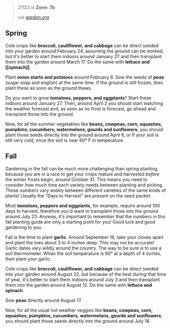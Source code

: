 > 21122 is **Zone: 7b** 
> <div></div>
> <cite>via <a href="https://garden.org/apps/calendar/?q=21122">garden.org</a></cite>

## Spring

Cole crops like **broccoli, cauliflower, and cabbage** can be direct seeded into your garden around February 24, assuming the ground can be worked, but it's better to start them indoors around January 27 and then transplant them into the garden around March 17. Do the same with **lettuce and [[spinach]]**.

Plant **onion starts and potatoes** around February 6. Sow the seeds of **peas** (sugar snap and english) at the same time. If the ground is still frozen, then plant these as soon as the ground thaws.

Do you want to grow **tomatoes, peppers, and eggplants**? Start these indoors around January 27. Then, around April 2 you should start watching the weather forecast and, as soon as no frost is forecast, go ahead and transplant those into the ground.

Now, for all the summer vegetables like **beans, cowpeas, corn, squashes, pumpkins, cucumbers, watermelons, gourds and sunflowers**, you should plant those seeds directly into the ground around April 6, or if your soil is still very cold, once the soil is near 60° F in temperature.

## Fall

Gardening in the fall can be much more challenging than spring planting, because you are in a race to get your crops mature and harvested _before_ the winter frosts begin, around October 31. This means you need to consider how much time each variety needs between planting and picking. Those numbers vary widely between different varieties of the same kinds of plants! Usually the "Days to Harvest" are present on the seed packet.

Most **tomatoes, peppers and eggplants**, for example, require around 100 days to harvest, therefore you'd want to transplant those into the ground around July 23. Anyway, it's important to remember that the numbers in this fall planting guide are only a starting point for you! Good luck and good gardening to you.

Fall is the time to plant **garlic**. Around September 16, take your cloves apart and plant the toes about 3 to 4 inches deep. This may not be accurate! Garlic dates vary wildly around the country. The way to be sure is to use a soil thermometer. When the soil temperature is 60° at a depth of 4 inches, then plant your garlic.

Cole crops like **broccoli, cauliflower, and cabbage** can be direct seeded into your garden around August 22, but because of the heat during that time of year, it's better to start them indoors around July 3 and then transplant them into the garden around August 12. Do the same with **lettuce and spinach**.

Sow **peas** directly around August 17.

Now, for all the usual hot weather veggies like **beans, cowpeas, corn, squashes, pumpkins, cucumbers, watermelons, gourds and sunflowers**, you should plant those seeds directly into the ground around July 18.

 